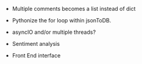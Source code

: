 - Multiple comments becomes a list instead of dict

- Pythonize the for loop within jsonToDB.

- asyncIO and/or multiple threads?

- Sentiment analysis

- Front End interface
